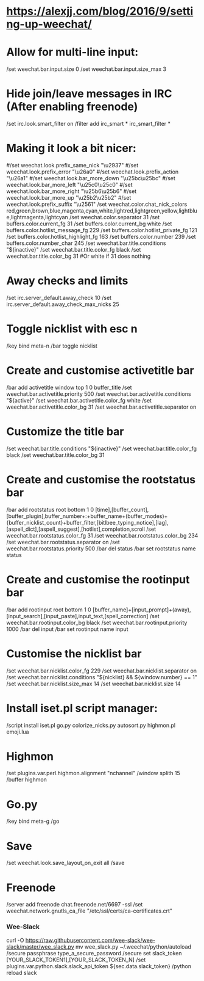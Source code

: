 # https://alexjj.com/blog/2016/9/setting-up-weechat/

# Allow for multi-line input:
/set weechat.bar.input.size 0
/set weechat.bar.input.size_max 3
# Hide join/leave messages in IRC (After enabling freenode)
/set irc.look.smart_filter on
/filter add irc_smart * irc_smart_filter *
# Making it look a bit nicer:
#/set weechat.look.prefix_same_nick "\u2937"
#/set weechat.look.prefix_error "\u26a0"
#/set weechat.look.prefix_action "\u26a1"
#/set weechat.look.bar_more_down "\u25bc\u25bc"
#/set weechat.look.bar_more_left "\u25c0\u25c0"
#/set weechat.look.bar_more_right "\u25b6\u25b6"
#/set weechat.look.bar_more_up "\u25b2\u25b2"
#/set weechat.look.prefix_suffix "\u2561"
/set weechat.color.chat_nick_colors red,green,brown,blue,magenta,cyan,white,lightred,lightgreen,yellow,lightblue,lightmagenta,lightcyan
/set weechat.color.separator 31
/set buffers.color.current_fg 31
/set buffers.color.current_bg white
/set buffers.color.hotlist_message_fg 229
/set buffers.color.hotlist_private_fg 121
/set buffers.color.hotlist_highlight_fg 163
/set buffers.color.number 239
/set buffers.color.number_char 245
/set weechat.bar.title.conditions "${inactive}"
/set weechat.bar.title.color_fg black
/set weechat.bar.title.color_bg 31         #Or white if 31 does nothing
# Away checks and limits
/set irc.server_default.away_check 10
/set irc.server_default.away_check_max_nicks 25
# Toggle nicklist with esc n
/key bind meta-n /bar toggle nicklist
# Create and customise activetitle bar
/bar add activetitle window top 1 0 buffer_title
/set weechat.bar.activetitle.priority 500
/set weechat.bar.activetitle.conditions "${active}"
/set weechat.bar.activetitle.color_fg white
/set weechat.bar.activetitle.color_bg 31
/set weechat.bar.activetitle.separator on
# Customize the title bar
/set weechat.bar.title.conditions "${inactive}"
/set weechat.bar.title.color_fg black
/set weechat.bar.title.color_bg 31
# Create and customise the rootstatus bar
/bar add rootstatus root bottom 1 0 [time],[buffer_count],[buffer_plugin],buffer_number+:+buffer_name+(buffer_modes)+{buffer_nicklist_count}+buffer_filter,[bitlbee_typing_notice],[lag],[aspell_dict],[aspell_suggest],[hotlist],completion,scroll
/set weechat.bar.rootstatus.color_fg 31
/set weechat.bar.rootstatus.color_bg 234
/set weechat.bar.rootstatus.separator on
/set weechat.bar.rootstatus.priority 500
/bar del status
/bar set rootstatus name status
# Create and customise the rootinput bar
/bar add rootinput root bottom 1 0 [buffer_name]+[input_prompt]+(away),[input_search],[input_paste],input_text,[spell_correction]
/set weechat.bar.rootinput.color_bg black
/set weechat.bar.rootinput.priority 1000
/bar del input
/bar set rootinput name input
# Customise the nicklist bar
/set weechat.bar.nicklist.color_fg 229
/set weechat.bar.nicklist.separator on
/set weechat.bar.nicklist.conditions "${nicklist} && ${window.number} == 1"
/set weechat.bar.nicklist.size_max 14
/set weechat.bar.nicklist.size 14
# Install iset.pl script manager:
/script install iset.pl go.py colorize_nicks.py autosort.py highmon.pl emoji.lua

# Highmon
/set plugins.var.perl.highmon.alignment "nchannel"
/window splith 15
/buffer highmon

# Go.py
/key bind meta-g /go

# Save
/set weechat.look.save_layout_on_exit all
/save

# Freenode
/server add freenode chat.freenode.net/6697 -ssl
/set weechat.network.gnutls_ca_file "/etc/ssl/certs/ca-certificates.crt"



### Wee-Slack
curl -O https://raw.githubusercontent.com/wee-slack/wee-slack/master/wee_slack.py
mv wee_slack.py ~/.weechat/python/autoload
/secure passphrase type_a_secure_password
/secure set slack_token [YOUR_SLACK_TOKEN1],[YOUR_SLACK_TOKEN_N]
/set plugins.var.python.slack.slack_api_token ${sec.data.slack_token}
/python reload slack

